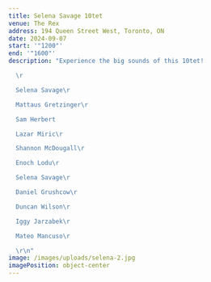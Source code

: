 ```yaml
---
title: Selena Savage 10tet
venue: The Rex
address: 194 Queen Street West, Toronto, ON
date: 2024-09-07
start: '"1200"'
end: '"1600"'
description: "Experience the big sounds of this 10tet!

  \r

  Selena Savage\r

  Mattaus Gretzinger\r

  Sam Herbert

  Lazar Miric\r

  Shannon McDougall\r

  Enoch Lodu\r

  Selena Savage\r

  Daniel Grushcow\r

  Duncan Wilson\r

  Iggy Jarzabek\r

  Mateo Mancuso\r

  \r\n"
image: /images/uploads/selena-2.jpg
imagePosition: object-center
---
```

